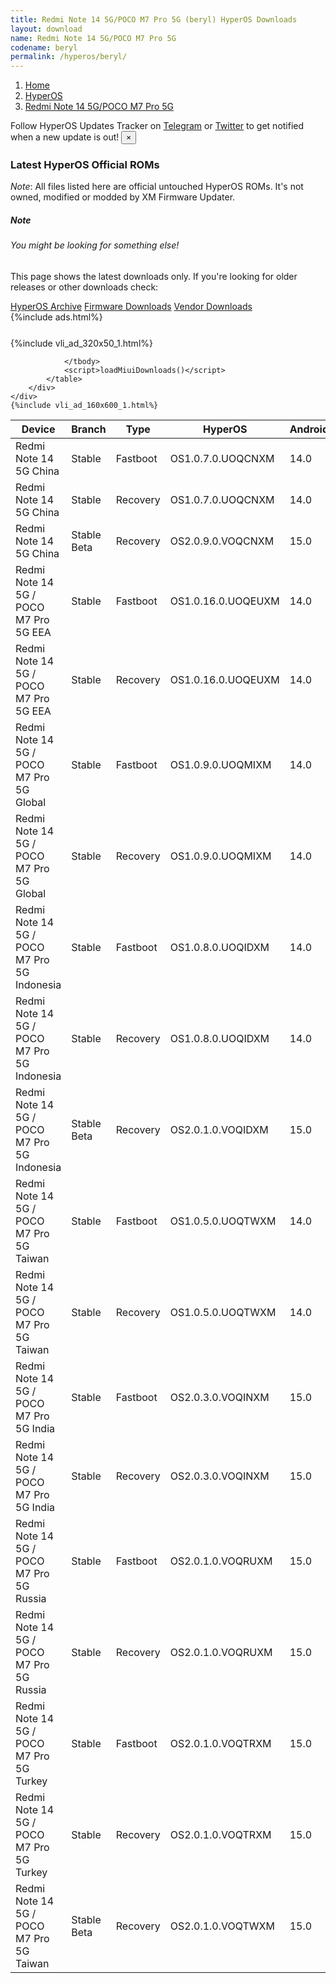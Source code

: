 ```yaml
---
title: Redmi Note 14 5G/POCO M7 Pro 5G (beryl) HyperOS Downloads
layout: download
name: Redmi Note 14 5G/POCO M7 Pro 5G
codename: beryl
permalink: /hyperos/beryl/
---
```

<nav aria-label="breadcrumb">
    <ol class="breadcrumb">
        <li class="breadcrumb-item"><a href="/">Home</a></li>
        <li class="breadcrumb-item"><a href="/hyperos/">HyperOS</a></li>
        <li class="breadcrumb-item active" aria-current="page"><a href="/hyperos/beryl/">Redmi Note 14 5G/POCO M7 Pro 5G</a></li>
    </ol>
</nav>
<div class="alert alert-primary alert-dismissible fade show" role="alert">
    Follow HyperOS Updates Tracker on <a href="https://t.me/MIUIUpdatesTracker" class="alert-link">Telegram</a>
     or <a href="https://twitter.com/MiFwUpdater" class="alert-link">Twitter</a> to get notified when a new update is out!
    <button type="button" class="close" data-dismiss="alert" aria-label="Close">
        <span aria-hidden="true">&times;</span>
    </button>
</div>

### Latest HyperOS Official ROMs
*Note*: All files listed here are official untouched HyperOS ROMs. It's not owned, modified or modded by XM Firmware Updater.
<div class="card">
  <div class="card-body">
    <h5 class="card-title">Note</h5>
    <h6 class="card-subtitle mb-2 text-muted">You might be looking for something else!</h6>
    <p class="card-text">This page shows the latest downloads only.
     If you're looking for older releases or other downloads check:</p>
    <a href="/archive/hyperos/beryl/" class="card-link">HyperOS Archive</a>
    <a href="/firmware/beryl/" class="card-link">Firmware Downloads</a>
    <a href="/vendor/beryl/" class="card-link">Vendor Downloads</a>
  </div>
</div>
{%include ads.html%}
<div class="row justify-content-center">
    <div class="col-10">
        <div class="table-responsive-md" style="margin-top: 25px;">
            {%include vli_ad_320x50_1.html%}
            <table id="miui" class="display dt-responsive nowrap compact table table-striped table-hover table-sm">
                <thead class="thead-dark">
                    <tr>
                        <th data-ref="device">Device</th>
                        <th data-ref="branch">Branch</th>
                        <th data-ref="type">Type</th>
                        <th data-ref="miui">HyperOS</th>
                        <th data-ref="android">Android</th>
                        <th data-ref="size">Size</th>
                        <th data-ref="size">Date</th>
                        <th data-ref="link">Link</th>
                    </tr>
                </thead>
                <tbody>
                <tr><td>Redmi Note 14 5G China</td><td>Stable</td><td>Fastboot</td><td>OS1.0.7.0.UOQCNXM</td><td>14.0</td><td>7.1 GB</td><td>2025-02-28</td><td><a href="/hyperos/beryl/stable/OS1.0.7.0.UOQCNXM/">Download</a></td></tr>
<tr><td>Redmi Note 14 5G China</td><td>Stable</td><td>Recovery</td><td>OS1.0.7.0.UOQCNXM</td><td>14.0</td><td>5.3 GB</td><td>2025-03-13</td><td><a href="/hyperos/beryl/stable/OS1.0.7.0.UOQCNXM/">Download</a></td></tr>
<tr><td>Redmi Note 14 5G China</td><td>Stable Beta</td><td>Recovery</td><td>OS2.0.9.0.VOQCNXM</td><td>15.0</td><td>5.6 GB</td><td>2025-04-21</td><td><a href="/hyperos/beryl/stable beta/OS2.0.9.0.VOQCNXM/">Download</a></td></tr>
<tr><td>Redmi Note 14 5G / POCO M7 Pro 5G EEA</td><td>Stable</td><td>Fastboot</td><td>OS1.0.16.0.UOQEUXM</td><td>14.0</td><td>7.6 GB</td><td>2025-04-15</td><td><a href="/hyperos/beryl/stable/OS1.0.16.0.UOQEUXM/">Download</a></td></tr>
<tr><td>Redmi Note 14 5G / POCO M7 Pro 5G EEA</td><td>Stable</td><td>Recovery</td><td>OS1.0.16.0.UOQEUXM</td><td>14.0</td><td>4.8 GB</td><td>2025-04-18</td><td><a href="/hyperos/beryl/stable/OS1.0.16.0.UOQEUXM/">Download</a></td></tr>
<tr><td>Redmi Note 14 5G / POCO M7 Pro 5G Global</td><td>Stable</td><td>Fastboot</td><td>OS1.0.9.0.UOQMIXM</td><td>14.0</td><td>8.0 GB</td><td>2025-02-27</td><td><a href="/hyperos/beryl/stable/OS1.0.9.0.UOQMIXM/">Download</a></td></tr>
<tr><td>Redmi Note 14 5G / POCO M7 Pro 5G Global</td><td>Stable</td><td>Recovery</td><td>OS1.0.9.0.UOQMIXM</td><td>14.0</td><td>4.7 GB</td><td>2025-04-02</td><td><a href="/hyperos/beryl/stable/OS1.0.9.0.UOQMIXM/">Download</a></td></tr>
<tr><td>Redmi Note 14 5G / POCO M7 Pro 5G Indonesia</td><td>Stable</td><td>Fastboot</td><td>OS1.0.8.0.UOQIDXM</td><td>14.0</td><td>7.2 GB</td><td>2025-03-05</td><td><a href="/hyperos/beryl/stable/OS1.0.8.0.UOQIDXM/">Download</a></td></tr>
<tr><td>Redmi Note 14 5G / POCO M7 Pro 5G Indonesia</td><td>Stable</td><td>Recovery</td><td>OS1.0.8.0.UOQIDXM</td><td>14.0</td><td>4.7 GB</td><td>2025-03-19</td><td><a href="/hyperos/beryl/stable/OS1.0.8.0.UOQIDXM/">Download</a></td></tr>
<tr><td>Redmi Note 14 5G / POCO M7 Pro 5G Indonesia</td><td>Stable Beta</td><td>Recovery</td><td>OS2.0.1.0.VOQIDXM</td><td>15.0</td><td>5.0 GB</td><td>2025-04-16</td><td><a href="/hyperos/beryl/stable beta/OS2.0.1.0.VOQIDXM/">Download</a></td></tr>
<tr><td>Redmi Note 14 5G / POCO M7 Pro 5G Taiwan</td><td>Stable</td><td>Fastboot</td><td>OS1.0.5.0.UOQTWXM</td><td>14.0</td><td>6.6 GB</td><td>2025-02-26</td><td><a href="/hyperos/beryl/stable/OS1.0.5.0.UOQTWXM/">Download</a></td></tr>
<tr><td>Redmi Note 14 5G / POCO M7 Pro 5G Taiwan</td><td>Stable</td><td>Recovery</td><td>OS1.0.5.0.UOQTWXM</td><td>14.0</td><td>4.6 GB</td><td>2025-03-17</td><td><a href="/hyperos/beryl/stable/OS1.0.5.0.UOQTWXM/">Download</a></td></tr>
<tr><td>Redmi Note 14 5G / POCO M7 Pro 5G India</td><td>Stable</td><td>Fastboot</td><td>OS2.0.3.0.VOQINXM</td><td>15.0</td><td>6.7 GB</td><td>2025-03-17</td><td><a href="/hyperos/beryl/stable/OS2.0.3.0.VOQINXM/">Download</a></td></tr>
<tr><td>Redmi Note 14 5G / POCO M7 Pro 5G India</td><td>Stable</td><td>Recovery</td><td>OS2.0.3.0.VOQINXM</td><td>15.0</td><td>4.8 GB</td><td>2025-03-27</td><td><a href="/hyperos/beryl/stable/OS2.0.3.0.VOQINXM/">Download</a></td></tr>
<tr><td>Redmi Note 14 5G / POCO M7 Pro 5G Russia</td><td>Stable</td><td>Fastboot</td><td>OS2.0.1.0.VOQRUXM</td><td>15.0</td><td>8.3 GB</td><td>2025-04-13</td><td><a href="/hyperos/beryl/stable/OS2.0.1.0.VOQRUXM/">Download</a></td></tr>
<tr><td>Redmi Note 14 5G / POCO M7 Pro 5G Russia</td><td>Stable</td><td>Recovery</td><td>OS2.0.1.0.VOQRUXM</td><td>15.0</td><td>4.9 GB</td><td>2025-04-23</td><td><a href="/hyperos/beryl/stable/OS2.0.1.0.VOQRUXM/">Download</a></td></tr>
<tr><td>Redmi Note 14 5G / POCO M7 Pro 5G Turkey</td><td>Stable</td><td>Fastboot</td><td>OS2.0.1.0.VOQTRXM</td><td>15.0</td><td>7.4 GB</td><td>2025-04-13</td><td><a href="/hyperos/beryl/stable/OS2.0.1.0.VOQTRXM/">Download</a></td></tr>
<tr><td>Redmi Note 14 5G / POCO M7 Pro 5G Turkey</td><td>Stable</td><td>Recovery</td><td>OS2.0.1.0.VOQTRXM</td><td>15.0</td><td>5.0 GB</td><td>2025-04-22</td><td><a href="/hyperos/beryl/stable/OS2.0.1.0.VOQTRXM/">Download</a></td></tr>
<tr><td>Redmi Note 14 5G / POCO M7 Pro 5G Taiwan</td><td>Stable Beta</td><td>Recovery</td><td>OS2.0.1.0.VOQTWXM</td><td>15.0</td><td>4.9 GB</td><td>2025-04-23</td><td><a href="/hyperos/beryl/stable beta/OS2.0.1.0.VOQTWXM/">Download</a></td></tr>

                </tbody>
                <script>loadMiuiDownloads()</script>
            </table>
        </div>
    </div>
    {%include vli_ad_160x600_1.html%}
</div>
